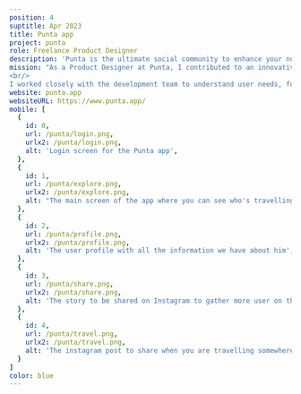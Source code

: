 ```yaml
---
position: 4
suptitle: Apr 2023
title: Punta app
project: punta
role: Freelance Product Designer
description: 'Punta is the ultimate social community to enhance your nomadic lifestyle'
mission: "As a Product Designer at Punta, I contributed to an innovative startup by redesigning the chat application for digital nomads. My goal was to give the application a professional and modern look that would meet the needs of our target audience.<br/>
<br/>
I worked closely with the development team to understand user needs, functional requirements, and technical challenges of the application. I then used my skills in user interface design to create an intuitive and easy-to-use interface while maintaining a high level of visual quality."
website: punta.app
websiteURL: https://www.punta.app/
mobile: [
  {
    id: 0,
    url: /punta/login.png,
    urlx2: /punta/login.png,
    alt: 'Login screen for the Punta app',
  },
  {
    id: 1,
    url: /punta/explore.png,
    urlx2: /punta/explore.png,
    alt: "The main screen of the app where you can see who's travelling near you",
  },
  {
    id: 2,
    url: /punta/profile.png,
    urlx2: /punta/profile.png,
    alt: 'The user profile with all the information we have about him',
  },
  {
    id: 3,
    url: /punta/share.png,
    urlx2: /punta/share.png,
    alt: 'The story to be shared on Instagram to gather more user on the app',
  },
  {
    id: 4,
    url: /punta/travel.png,
    urlx2: /punta/travel.png,
    alt: 'The instagram post to share when you are travelling somewhere new.',
  }
]
color: blue
---
```

